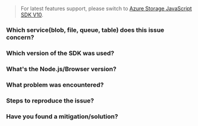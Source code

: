 > For latest features support, please switch to [Azure Storage JavaScript SDK V10](https://github.com/Azure/azure-sdk-for-js/tree/master/sdk/storage). 

### Which service(blob, file, queue, table) does this issue concern?


### Which version of the SDK was used?


### What's the Node.js/Browser version?


### What problem was encountered?


### Steps to reproduce the issue?


### Have you found a mitigation/solution?
